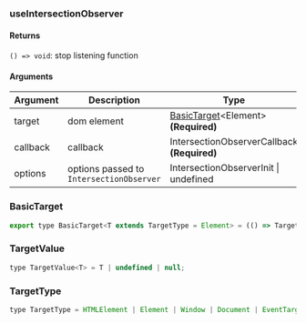 ### useIntersectionObserver

#### Returns
`() => void`: stop listening function

#### Arguments
|Argument|Description|Type|DefaultValue|
|---|---|---|---|
|target|dom element|[BasicTarget](#BasicTarget)&lt;Element&gt;  **(Required)**|-|
|callback|callback|IntersectionObserverCallback  **(Required)**|-|
|options|options passed to `IntersectionObserver`|IntersectionObserverInit \| undefined |-|

### BasicTarget

```js
export type BasicTarget<T extends TargetType = Element> = (() => TargetValue<T>) | TargetValue<T> | MutableRefObject<TargetValue<T>>;
```

### TargetValue

```js
type TargetValue<T> = T | undefined | null;
```

### TargetType

```js
type TargetType = HTMLElement | Element | Window | Document | EventTarget;
```